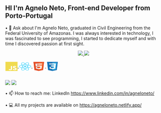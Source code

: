 ## HI I'm Agnelo Neto, Front-end Developer from Porto-Portugal
• 💬 Ask about I'm Agnelo Neto, graduated in Civil Engineering from the Federal University of Amazonas. I was always interested in technology, I was fascinated to see programming, I started to dedicate myself and with time I discovered passion at first sight.

<div align="center">
  <a href="https://github.com/agnelofneto">
  <img height="180em" src="https://github-readme-stats.vercel.app/api?username=agnelofneto&show_icons=true&theme=dark&include_all_commits=true&count_private=true"/>
  <img height="180em" src="https://github-readme-stats.vercel.app/api/top-langs/?username=agnelofneto&layout=compact&langs_count=7&theme=dark"/>
</div>
<div style="display: inline_block"><br>
  <img align="center" alt="Agn-Js" height="30" width="40" src="https://raw.githubusercontent.com/devicons/devicon/master/icons/javascript/javascript-plain.svg">
  <img align="center" alt="Agn-React" height="30" width="40" src="https://raw.githubusercontent.com/devicons/devicon/master/icons/react/react-original.svg">
  <img align="center" alt="Agn-HTML" height="30" width="40" src="https://raw.githubusercontent.com/devicons/devicon/master/icons/html5/html5-original.svg">
  <img align="center" alt="Agn-CSS" height="30" width="40" src="https://raw.githubusercontent.com/devicons/devicon/master/icons/css3/css3-original.svg">
</div>
  
  ##
 
<div> 
  <a href = "mailto:agnelofneto@gmail.com"><img src="https://img.shields.io/badge/-Gmail-%23333?style=for-the-badge&logo=gmail&logoColor=white" target="_blank"></a>
  <a href="https://www.linkedin.com/in/agneloneto" target="_blank"><img src="https://img.shields.io/badge/-LinkedIn-%230077B5?style=for-the-badge&logo=linkedin&logoColor=white" target="_blank"></a> 
 

 • 📫 How to reach me: LinkedIn https://www.linkedin.com/in/agneloneto/

 
 • 💻 All my projects are available on https://agneloneto.netlify.app/
 
</div>




  




